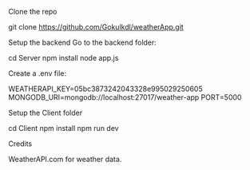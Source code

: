 Clone the repo

git clone https://github.com/Gokulkdl/weatherApp.git




Setup the backend
Go to the backend folder:

cd Server
npm install
node app.js


Create a .env file:

WEATHERAPI_KEY=05bc3873242043328e995029250605  
MONGODB_URI=mongodb://localhost:27017/weather-app
PORT=5000



Setup the Client folder


cd Client
npm install
npm run dev




Credits

WeatherAPI.com for weather data.